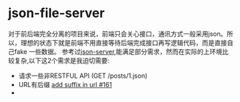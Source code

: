 # json-file-server

对于前后端完全分离的项目来说，前端只会关心接口，通讯方式一般采用json。所以，理想的状态下就是前端不用直接等待后端完成接口再写逻辑代码，而是直接自己fake 一些数据。 参考过[json-server](https://github.com/typicode/json-server),能满足部分需求，然而在实际的上环境比较复杂,以下这2个需求是我迫切需要:

* 请求一些非RESTFUL API (GET /posts/1.json)
* URL有后缀 [add suffix in url #161]()
* 

